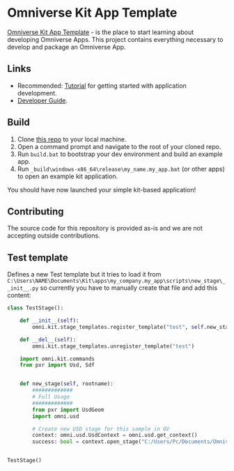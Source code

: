 # Omniverse Kit App Template

[Omniverse Kit App Template](https://github.com/NVIDIA-Omniverse/kit-app-template) - is the place to start learning about developing Omniverse Apps.
This project contains everything necessary to develop and package an Omniverse App.

## Links

* Recommended: [Tutorial](https://docs.omniverse.nvidia.com/kit/docs/kit-app-template) for
getting started with application development.
* [Developer Guide](https://docs.omniverse.nvidia.com/dev-guide/latest/index.html).

## Build

1. Clone [this repo](https://github.com/NVIDIA-Omniverse/kit-app-template) to your local machine.
2. Open a command prompt and navigate to the root of your cloned repo.
3. Run `build.bat` to bootstrap your dev environment and build an example app.
4. Run `_build\windows-x86_64\release\my_name.my_app.bat` (or other apps) to open an example kit application.

You should have now launched your simple kit-based application!

## Contributing
The source code for this repository is provided as-is and we are not accepting outside contributions.

## Test template
Defines a new Test template but it tries to load it from ``C:\Users\NAME\Documents\Kit\apps\my_company.my_app\scripts\new_stage\__init__.py`` so currently you have to manually create that file and add this content:
```python
class TestStage():

	def __init__(self):
		omni.kit.stage_templates.register_template("test", self.new_stage, 1)

	def __del__(self):
		omni.kit.stage_templates.unregister_template("test")

	import omni.kit.commands
	from pxr import Usd, Sdf


	def new_stage(self, rootname):
		#############
		# Full Usage
		#############
		from pxr import UsdGeom
		import omni.usd

		# Create new USD stage for this sample in OV
		context: omni.usd.UsdContext = omni.usd.get_context()
		success: bool = context.open_stage("C:/Users/Pc/Documents/Omniverse/DefaultStage.usd")


TestStage()
```
